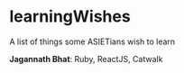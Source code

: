 # learningWishes
A list of things some ASIETians wish to learn

**Jagannath Bhat**: Ruby, ReactJS, Catwalk
